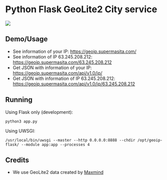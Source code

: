 # Python Flask GeoLite2 City service
![](https://api.travis-ci.org/supermasita/geoip-flask.svg?branch=master)

## Demo/Usage
* See information of your IP: <https://geoip.supermasita.com/>
* See information of IP 63.245.208.212: <https://geoip.supermasita.com/63.245.208.212>
* Get JSON with information of your IP: <https://geoip.supermasita.com/api/v1.0/ip/>
* Get JSON with information of IP 63.245.208.212: <https://geoip.supermasita.com/api/v1.0/ip/63.245.208.212>

## Running
Using Flask only (development):
```
python3 app.py
```

Using UWSGI:
```
/usr/local/bin/uwsgi --master --http 0.0.0.0:8888 --chdir /opt/geoip-flask/ --module app:app --processes 4
```

## Credits
* We use GeoLite2 data created by [Maxmind](http://www.maxmind.com)
